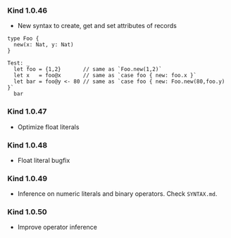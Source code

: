### Kind 1.0.46

- New syntax to create, get and set attributes of records

```
type Foo {
  new(x: Nat, y: Nat)
}

Test: _
  let foo = {1,2}       // same as `Foo.new(1,2)`
  let x   = foo@x       // same as `case foo { new: foo.x }`
  let bar = foo@y <- 80 // same as `case foo { new: Foo.new(80,foo.y) }`
  bar
```

### Kind 1.0.47

- Optimize float literals

### Kind 1.0.48

- Float literal bugfix

### Kind 1.0.49

- Inference on numeric literals and binary operators. Check `SYNTAX.md`.

### Kind 1.0.50

- Improve operator inference

